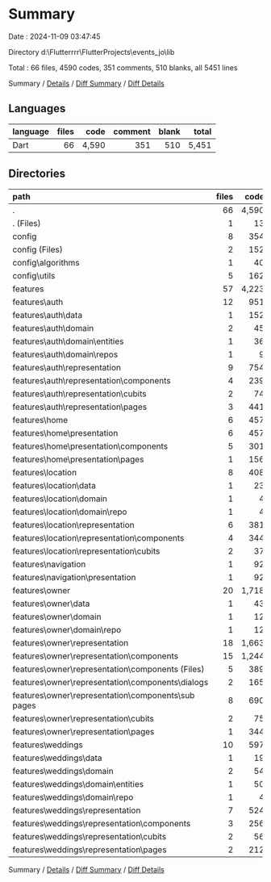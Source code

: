 # Summary

Date : 2024-11-09 03:47:45

Directory d:\\Flutterrrr\\FlutterProjects\\events_jo\\lib

Total : 66 files,  4590 codes, 351 comments, 510 blanks, all 5451 lines

Summary / [Details](details.md) / [Diff Summary](diff.md) / [Diff Details](diff-details.md)

## Languages
| language | files | code | comment | blank | total |
| :--- | ---: | ---: | ---: | ---: | ---: |
| Dart | 66 | 4,590 | 351 | 510 | 5,451 |

## Directories
| path | files | code | comment | blank | total |
| :--- | ---: | ---: | ---: | ---: | ---: |
| . | 66 | 4,590 | 351 | 510 | 5,451 |
| . (Files) | 1 | 13 | 3 | 5 | 21 |
| config | 8 | 354 | 64 | 52 | 470 |
| config (Files) | 2 | 152 | 31 | 13 | 196 |
| config\\algorithms | 1 | 40 | 6 | 11 | 57 |
| config\\utils | 5 | 162 | 27 | 28 | 217 |
| features | 57 | 4,223 | 284 | 453 | 4,960 |
| features\\auth | 12 | 951 | 94 | 157 | 1,202 |
| features\\auth\\data | 1 | 152 | 37 | 51 | 240 |
| features\\auth\\domain | 2 | 45 | 3 | 13 | 61 |
| features\\auth\\domain\\entities | 1 | 36 | 2 | 6 | 44 |
| features\\auth\\domain\\repos | 1 | 9 | 1 | 7 | 17 |
| features\\auth\\representation | 9 | 754 | 54 | 93 | 901 |
| features\\auth\\representation\\components | 4 | 239 | 2 | 14 | 255 |
| features\\auth\\representation\\cubits | 2 | 74 | 15 | 21 | 110 |
| features\\auth\\representation\\pages | 3 | 441 | 37 | 58 | 536 |
| features\\home | 6 | 457 | 16 | 32 | 505 |
| features\\home\\presentation | 6 | 457 | 16 | 32 | 505 |
| features\\home\\presentation\\components | 5 | 301 | 10 | 17 | 328 |
| features\\home\\presentation\\pages | 1 | 156 | 6 | 15 | 177 |
| features\\location | 8 | 408 | 16 | 41 | 465 |
| features\\location\\data | 1 | 23 | 3 | 5 | 31 |
| features\\location\\domain | 1 | 4 | 0 | 2 | 6 |
| features\\location\\domain\\repo | 1 | 4 | 0 | 2 | 6 |
| features\\location\\representation | 6 | 381 | 13 | 34 | 428 |
| features\\location\\representation\\components | 4 | 344 | 6 | 17 | 367 |
| features\\location\\representation\\cubits | 2 | 37 | 7 | 17 | 61 |
| features\\navigation | 1 | 92 | 0 | 7 | 99 |
| features\\navigation\\presentation | 1 | 92 | 0 | 7 | 99 |
| features\\owner | 20 | 1,718 | 96 | 145 | 1,959 |
| features\\owner\\data | 1 | 43 | 3 | 4 | 50 |
| features\\owner\\domain | 1 | 12 | 1 | 1 | 14 |
| features\\owner\\domain\\repo | 1 | 12 | 1 | 1 | 14 |
| features\\owner\\representation | 18 | 1,663 | 92 | 140 | 1,895 |
| features\\owner\\representation\\components | 15 | 1,244 | 24 | 78 | 1,346 |
| features\\owner\\representation\\components (Files) | 5 | 389 | 11 | 17 | 417 |
| features\\owner\\representation\\components\\dialogs | 2 | 165 | 4 | 8 | 177 |
| features\\owner\\representation\\components\\sub pages | 8 | 690 | 9 | 53 | 752 |
| features\\owner\\representation\\cubits | 2 | 75 | 14 | 17 | 106 |
| features\\owner\\representation\\pages | 1 | 344 | 54 | 45 | 443 |
| features\\weddings | 10 | 597 | 62 | 71 | 730 |
| features\\weddings\\data | 1 | 19 | 2 | 6 | 27 |
| features\\weddings\\domain | 2 | 54 | 3 | 6 | 63 |
| features\\weddings\\domain\\entities | 1 | 50 | 2 | 4 | 56 |
| features\\weddings\\domain\\repo | 1 | 4 | 1 | 2 | 7 |
| features\\weddings\\representation | 7 | 524 | 57 | 59 | 640 |
| features\\weddings\\representation\\components | 3 | 256 | 15 | 12 | 283 |
| features\\weddings\\representation\\cubits | 2 | 56 | 20 | 26 | 102 |
| features\\weddings\\representation\\pages | 2 | 212 | 22 | 21 | 255 |

Summary / [Details](details.md) / [Diff Summary](diff.md) / [Diff Details](diff-details.md)